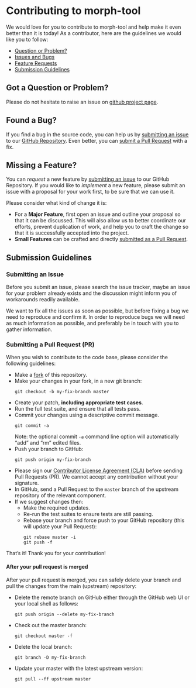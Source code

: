 # Contributing to morph-tool

We would love for you to contribute to morph-tool and help make it even better than it is today! As a
contributor, here are the guidelines we would like you to follow:
 - [Question or Problem?](#got-a-question-or-problem)
 - [Issues and Bugs](#found-a-bug)
 - [Feature Requests](#missing-a-feature)
 - [Submission Guidelines](#submission-guidelines)

## Got a Question or Problem?

Please do not hesitate to raise an issue on [github project page][github].

## Found a Bug?

If you find a bug in the source code, you can help us by [submitting an issue](#submit-issue) to our
[GitHub Repository][github]. Even better, you can [submit a Pull Request](#submit-pr) with a fix.

## Missing a Feature?

You can *request* a new feature by [submitting an issue](#submit-issue) to our GitHub Repository. If you would like to
*implement* a new feature, please submit an issue with a proposal for your work first, to be sure that we can use it.

Please consider what kind of change it is:
* For a **Major Feature**, first open an issue and outline your proposal so that it can be
discussed. This will also allow us to better coordinate our efforts, prevent duplication of work,
and help you to craft the change so that it is successfully accepted into the project.
* **Small Features** can be crafted and directly [submitted as a Pull Request](#submit-pr).

## Submission Guidelines

### Submitting an Issue

Before you submit an issue, please search the issue tracker, maybe an issue for your problem already exists and the
discussion might inform you of workarounds readily available.

We want to fix all the issues as soon as possible, but before fixing a bug we need to reproduce and confirm it. In order
to reproduce bugs we will need as much information as possible, and preferably be in touch with you to gather
information.

### Submitting a Pull Request (PR)

When you wish to contribute to the code base, please consider the following guidelines:
* Make a [fork](https://guides.github.com/activities/forking/) of this repository.
* Make your changes in your fork, in a new git branch:
     ```shell
     git checkout -b my-fix-branch master
     ```
* Create your patch, **including appropriate test cases**.
* Run the full test suite, and ensure that all tests pass.
* Commit your changes using a descriptive commit message.
     ```shell
     git commit -a
     ```
  Note: the optional commit `-a` command line option will automatically “add” and “rm” edited files.
* Push your branch to GitHub:
    ```shell
    git push origin my-fix-branch
    ```
* Please sign our [Contributor License Agreement (CLA)](#cla) before sending Pull Requests (PR).
  We cannot accept any contribution without your signature.
* In GitHub, send a Pull Request to the `master` branch of the upstream repository of the relevant component.
* If we suggest changes then:
  * Make the required updates.
  * Re-run the test suites to ensure tests are still passing.
  * Rebase your branch and force push to your GitHub repository (this will update your Pull Request):
    ```shell
    git rebase master -i
    git push -f
    ```
That’s it! Thank you for your contribution!

#### After your pull request is merged

After your pull request is merged, you can safely delete your branch and pull the changes from the main (upstream)
repository:
* Delete the remote branch on GitHub either through the GitHub web UI or your local shell as follows:
    ```shell
    git push origin --delete my-fix-branch
    ```
* Check out the master branch:
    ```shell
    git checkout master -f
    ```
* Delete the local branch:
    ```shell
    git branch -D my-fix-branch
    ```
* Update your master with the latest upstream version:
    ```shell
    git pull --ff upstream master
    ```
[github]: https://github.com/BlueBrain/morph-tool

